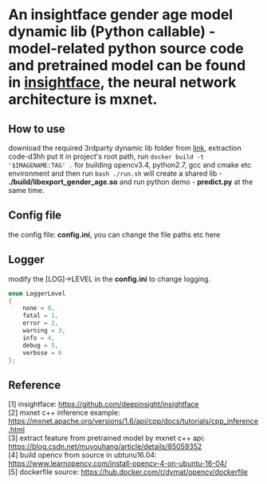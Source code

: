 # An insightface gender age model dynamic lib (Python callable) - model-related python source code and pretrained model can be found in [insightface](https://github.com/deepinsight/insightface/tree/master/gender-age), the neural network architecture is mxnet.

## How to use
download the required 3rdparty dynamic lib folder from
[link](https://pan.baidu.com/s/1-eprnH5eic7uuTZ2qRR6jg), extraction
code-d3hh put it in project's root path, run `docker build -t
'$IMAGENAME:TAG' .` for building opencv3.4, python2.7, gcc and cmake etc
environment and then run `bash ./run.sh` will create a shared lib -
**./build/libexport_gender_age.so** and run python demo - **predict.py**
at the same time.

## Config file
the config file: **config.ini**, you can change the file paths etc here

## Logger
modify the [LOG]->LEVEL in the **config.ini** to change logging.
```cpp
enum LoggerLevel
{
    none = 0,
    fatal = 1,
    error = 2,
    warning = 3,
    info = 4,
    debug = 5,
    verbose = 6
};
```

## Reference 
[1] insightface: <https://github.com/deepinsight/insightface>  
[2] mxnet c++ inference example: <https://mxnet.apache.org/versions/1.6/api/cpp/docs/tutorials/cpp_inference.html>  
[3] extract feature from pretrained model by mxnet c++ api: <https://blog.csdn.net/muyouhang/article/details/85059352>  
[4] build opencv from source in ubtunu16.04: <https://www.learnopencv.com/install-opencv-4-on-ubuntu-16-04/>  
[5] dockerfile source: <https://hub.docker.com/r/dymat/opencv/dockerfile>  
